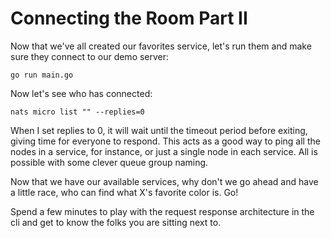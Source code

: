 # Connecting the Room Part II

Now that we've all created our favorites service, let's run them and make sure they connect to our demo server:

`go run main.go`

Now let's see who has connected:

`nats micro list "" --replies=0`

When I set replies to 0, it will wait until the timeout period before exiting, giving time for everyone to respond. This acts as a good way to ping all the nodes in a service, for instance, or just a single node in each service. All is possible with some clever queue group naming.

Now that we have our available services, why don't we go ahead and have a little race, who can find what X's favorite color is. Go!

Spend a few minutes to play with the request response architecture in the cli and get to know the folks you are sitting next to.
